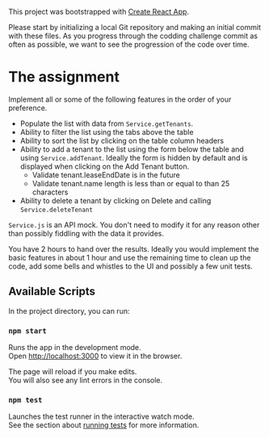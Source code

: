 This project was bootstrapped with [Create React App](https://github.com/facebook/create-react-app).

Please start by initializing a local Git repository and making an initial commit with these files.
As you progress through the codding challenge commit as often as possible, we want to see the progression of the code
over time.

# The assignment

Implement all or some of the following features in the order of your preference.

* Populate the list with data from `Service.getTenants`.
* Ability to filter the list using the tabs above the table
* Ability to sort the list by clicking on the table column headers
* Ability to add a tenant to the list using the form below the table and using `Service.addTenant`. Ideally the form is
 hidden by default and is displayed when clicking on the Add Tenant button.
  * Validate tenant.leaseEndDate is in the future
  * Validate tenant.name length is less than or equal to than 25 characters
* Ability to delete a tenant by clicking on Delete and calling `Service.deleteTenant`

`Service.js`  is an API mock. You don't need to modify it for any reason other than possibly fiddling with the data it 
provides.

You have 2 hours to hand over the results. Ideally you would implement the basic features in about 1 hour and use the
remaining time to clean up the code, add some bells and whistles to the UI and possibly a few unit tests. 

## Available Scripts

In the project directory, you can run:

### `npm start`

Runs the app in the development mode.<br />
Open [http://localhost:3000](http://localhost:3000) to view it in the browser.

The page will reload if you make edits.<br />
You will also see any lint errors in the console.

### `npm test`

Launches the test runner in the interactive watch mode.<br />
See the section about [running tests](https://facebook.github.io/create-react-app/docs/running-tests) for more information.

